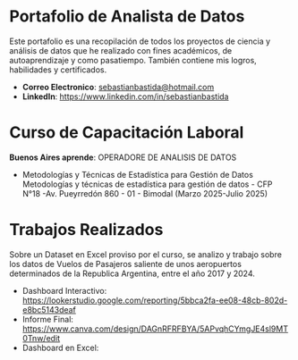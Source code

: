 # Portafolio de Analista de Datos
Este portafolio es una recopilación de todos los proyectos de ciencia y análisis de datos que he realizado con fines académicos, de autoaprendizaje y como pasatiempo. También contiene mis logros, habilidades y certificados.

- **Correo Electronico**: sebastianbastida@hotmail.com
- **LinkedIn**: https://www.linkedin.com/in/sebastianbastida

# Curso de Capacitación Laboral
**Buenos Aires aprende**: OPERADORE DE ANALISIS DE DATOS
- Metodologías y Técnicas de Estadística para Gestión de Datos
    Metodologías y técnicas de estadística para gestión de datos - CFP N°18 -Av. Pueyrredón 860 - 01 - Bimodal (Marzo 2025-Julio 2025)

# Trabajos Realizados
Sobre un Dataset en Excel proviso por el curso, se analizo y trabajo sobre los datos de Vuelos de Pasajeros saliente de unos aeropuertos determinados de la Republica Argentina, entre el año 2017 y 2024. 
- Dashboard Interactivo: https://lookerstudio.google.com/reporting/5bbca2fa-ee08-48cb-802d-e8bc5143deaf
- Informe Final: https://www.canva.com/design/DAGnRFRFBYA/5APvqhCYmgJE4sl9MT0Tnw/edit
- Dashboard en Excel: 

<!--
**sebastianbastida/sebastianbastida** is a ✨ _special_ ✨ repository because its `README.md` (this file) appears on your GitHub profile.

Here are some ideas to get you started:

- 🔭 I’m currently working on ...
- 🌱 I’m currently learning ...
- 👯 I’m looking to collaborate on ...
- 🤔 I’m looking for help with ...
- 💬 Ask me about ...
- 📫 How to reach me: ...
- 😄 Pronouns: ...
- ⚡ Fun fact: ...
-->
